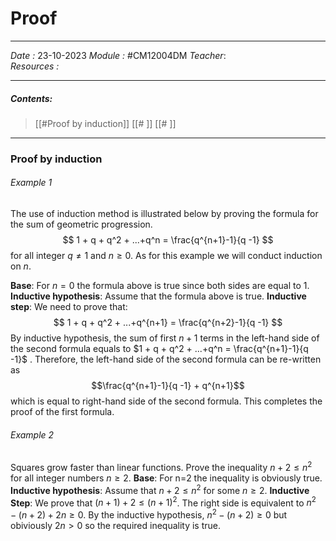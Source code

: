 # Proof
---
*Date :*  23-10-2023 
*Module :* #CM12004DM 
*Teacher*:  
*Resources :*

---
##### Contents: 
> [[#Proof by induction]]
> [[# ]]
> [[# ]]
> 
--- 

### Proof by induction
###### Example 1
The use of induction method is illustrated below by proving the formula for the sum of geometric progression. 
$$ 1 + q + q^2 + ...+q^n = \frac{q^{n+1}-1}{q -1} $$
for all integer $q \neq 1$ and $n \ge 0$. As for this example we will conduct induction on $n$. 

**Base**: For $n=0$ the formula above is true since both sides are equal to 1. 
**Inductive hypothesis**: Assume that the formula above is true. 
**Inductive step**: We need to prove that:
$$ 1 + q + q^2 + ...+q^{n+1} = \frac{q^{n+2}-1}{q -1}  $$
By inductive hypothesis, the sum of first $n + 1$ terms in the left-hand side of the second formula equals to $1 + q + q^2 + ...+q^n = \frac{q^{n+1}-1}{q -1}$ . 
Therefore, the left-hand side of the second formula can be re-written as 
$$\frac{q^{n+1}-1}{q -1} + q^{n+1}$$ which is equal to right-hand side of the second formula. This completes the proof of the first formula.
###### Example 2
Squares grow faster than linear functions. Prove the inequality $n+2 \le n^2$ for all integer numbers $n \ge 2$. 
**Base**: For n=2 the inequality is obviously true. 
**Inductive hypothesis**: Assume that $n+2 \le n^2$ for some $n \ge 2$. 
**Inductive Step**: We prove that $(n+1)+2 \le (n+1)^2$. The right side is equivalent to $n^2 - (n+2) +2n \ge 0$. By the inductive hypothesis, $n^2 - (n+2) \ge 0$ but obiviously $2n>0$ so the required inequality is true. 